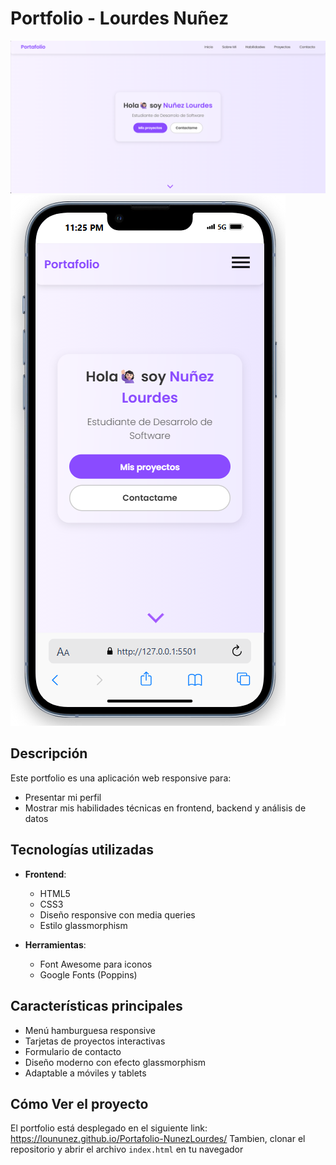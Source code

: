 # Portfolio - Lourdes Nuñez
![Preview del Portfolio](image/sample1.png)
![Preview del Portfolio](image/sample2.png)

## Descripción

Este portfolio es una aplicación web responsive para:
- Presentar mi perfil
- Mostrar mis habilidades técnicas en frontend, backend y análisis de datos

## Tecnologías utilizadas

- **Frontend**: 
  - HTML5
  - CSS3
  - Diseño responsive con media queries
  - Estilo glassmorphism

- **Herramientas**:
  - Font Awesome para iconos
  - Google Fonts (Poppins)

 ## Características principales

- Menú hamburguesa responsive
- Tarjetas de proyectos interactivas
- Formulario de contacto
- Diseño moderno con efecto glassmorphism
- Adaptable a móviles y tablets

## Cómo Ver el proyecto

El portfolio está desplegado en el siguiente link: https://loununez.github.io/Portafolio-NunezLourdes/
Tambien, clonar el repositorio y abrir el archivo `index.html` en tu navegador
